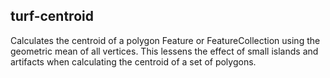 ## turf-centroid

Calculates the centroid of a polygon Feature or FeatureCollection using the geometric mean of all vertices. This lessens the effect of small islands and artifacts when calculating the centroid of a set of polygons.
